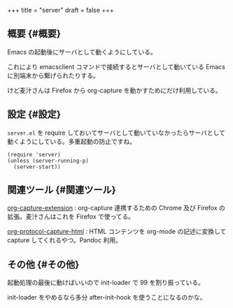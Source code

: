 +++
title = "server"
draft = false
+++

## 概要 {#概要}

Emacs の起動後にサーバとして動くようにしている。

これにより emacsclient コマンドで接続するとサーバとして動いている Emacs に別端末から繋げられたりする。

けど麦汁さんは Firefox から org-capture を動かすためにだけ利用している。


## 設定 {#設定}

`server.el` を require しておいてサーバとして動いていなかったらサーバとして動くようにしている。多重起動の防止ですね。

```emacs-lisp
(require 'server)
(unless (server-running-p)
  (server-start))
```


## 関連ツール {#関連ツール}

[org-capture-extension](https://github.com/sprig/org-capture-extension)
: org-capture 連携するための Chrome 及び Firefox の拡張。麦汁さんはこれを Firefox で使ってる。

[org-protocol-capture-html](https://github.com/alphapapa/org-protocol-capture-html)
: HTML コンテンツを org-mode の記述に変換して capture してくれるやつ。Pandoc 利用。


## その他 {#その他}

起動処理の最後に動けばいいので
init-loader で 99 を割り振っている。

init-loader をやめるなら多分 after-init-hook を使うことになるのかな。
